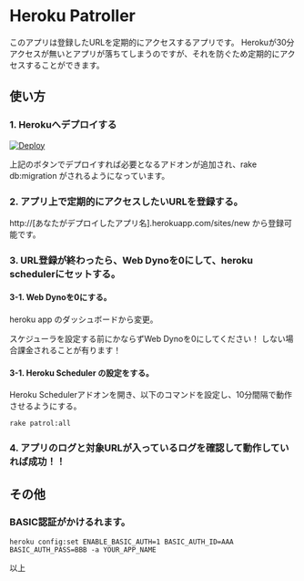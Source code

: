 # Heroku Patroller

このアプリは登録したURLを定期的にアクセスするアプリです。
Herokuが30分アクセスが無いとアプリが落ちてしまうのですが、それを防ぐため定期的にアクセスすることができます。


## 使い方

### 1. Herokuへデプロイする

[![Deploy](https://www.herokucdn.com/deploy/button.png)](https://heroku.com/deploy)

上記のボタンでデプロイすれば必要となるアドオンが追加され、rake db:migration がされるようになっています。

### 2. アプリ上で定期的にアクセスしたいURLを登録する。

http://[あなたがデプロイしたアプリ名].herokuapp.com/sites/new から登録可能です。

### 3. URL登録が終わったら、Web Dynoを0にして、heroku schedulerにセットする。

#### 3-1. Web Dynoを0にする。

heroku app のダッシュボードから変更。

スケジューラを設定する前にかならずWeb Dynoを0にしてください！
しない場合課金されることが有ります！

#### 3-1. Heroku Scheduler の設定をする。

Heroku Schedulerアドオンを開き、以下のコマンドを設定し、10分間隔で動作させるようにする。

```
rake patrol:all
```

### 4. アプリのログと対象URLが入っているログを確認して動作していれば成功！！

## その他

### BASIC認証がかけるれます。

```
heroku config:set ENABLE_BASIC_AUTH=1 BASIC_AUTH_ID=AAA BASIC_AUTH_PASS=BBB -a YOUR_APP_NAME
```

以上
